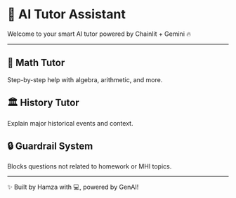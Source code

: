 # 🤖 AI Tutor Assistant

Welcome to your smart AI tutor powered by Chainlit + Gemini 🔥

---

## 🧮 Math Tutor  
Step-by-step help with algebra, arithmetic, and more.

## 🏛️ History Tutor  
Explain major historical events and context.

## 🔒 Guardrail System  
Blocks questions not related to homework or MHI topics.

---

✨ Built by Hamza with 💻, powered by GenAI!

